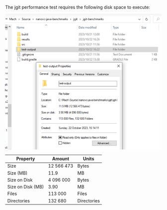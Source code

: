 The jgit performance test requires the following disk space to execute:

![file-size.png](file-size.png)

| Property          | Amount     | Units       |
|-------------------|------------|-------------|
| Size              | 12 566 473 | Bytes       |
| Size (MB)         | 11.9       | MB          |
| Size on Disk      | 4 096 000  | Bytes       |
| Size on Disk (MB) | 3.90       | MB          |
| Files             | 113 000    | Files       |
| Directories       | 132 680    | Directories |
